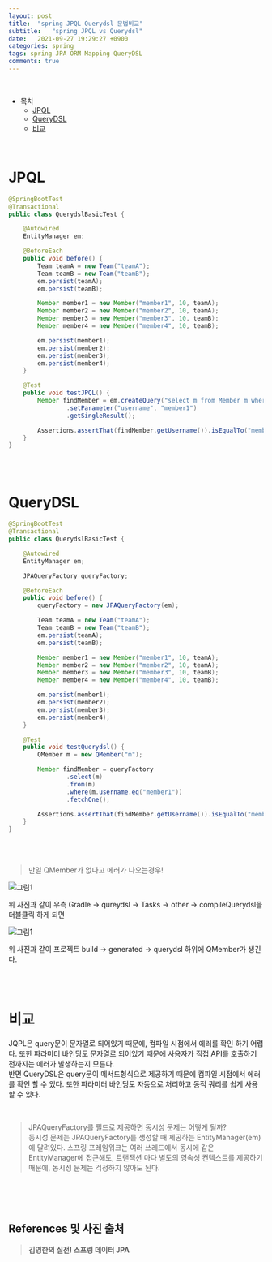 ```yaml
---
layout: post
title:  "spring JPQL Querydsl 문법비교"
subtitle:   "spring JPQL vs Querydsl"
date:   2021-09-27 19:29:27 +0900
categories: spring
tags: spring JPA ORM Mapping QueryDSL
comments: true
---
```



<br>

- 목차
	- [JPQL](#jpql)
	- [QueryDSL](#querydsl)
	- [비교](#비교)
    
<br>

# JPQL

```java
@SpringBootTest
@Transactional
public class QuerydslBasicTest {

    @Autowired
    EntityManager em;

    @BeforeEach
    public void before() {
        Team teamA = new Team("teamA");
        Team teamB = new Team("teamB");
        em.persist(teamA);
        em.persist(teamB);

        Member member1 = new Member("member1", 10, teamA);
        Member member2 = new Member("member2", 10, teamA);
        Member member3 = new Member("member3", 10, teamB);
        Member member4 = new Member("member4", 10, teamB);

        em.persist(member1);
        em.persist(member2);
        em.persist(member3);
        em.persist(member4);
    }

    @Test
    public void testJPQL() {
        Member findMember = em.createQuery("select m from Member m where m.username = :username", Member.class)
                .setParameter("username", "member1")
                .getSingleResult();

        Assertions.assertThat(findMember.getUsername()).isEqualTo("member1");
    }
}
```

<br><br>

# QueryDSL

```java
@SpringBootTest
@Transactional
public class QuerydslBasicTest {

    @Autowired
    EntityManager em;

    JPAQueryFactory queryFactory;

    @BeforeEach
    public void before() {
        queryFactory = new JPAQueryFactory(em);

        Team teamA = new Team("teamA");
        Team teamB = new Team("teamB");
        em.persist(teamA);
        em.persist(teamB);

        Member member1 = new Member("member1", 10, teamA);
        Member member2 = new Member("member2", 10, teamA);
        Member member3 = new Member("member3", 10, teamB);
        Member member4 = new Member("member4", 10, teamB);

        em.persist(member1);
        em.persist(member2);
        em.persist(member3);
        em.persist(member4);
    }

    @Test
    public void testQuerydsl() {
        QMember m = new QMember("m");

        Member findMember = queryFactory
                .select(m)
                .from(m)
                .where(m.username.eq("member1"))
                .fetchOne();

        Assertions.assertThat(findMember.getUsername()).isEqualTo("member1");
    }
}
```

<br><br>

> 만일 QMember가 없다고 에러가 나오는경우!

![그림1](https://sehwan-choi.github.io/assets/img/spring/QueryDSL/jpa1.jpg)

위 사진과 같이 우측 Gradle -> qureydsl -> Tasks -> other -> compileQuerydsl을 더블클릭 하게 되면 

![그림1](https://sehwan-choi.github.io/assets/img/spring/QueryDSL/jpa2.jpg)

위 사진과 같이 프로젝트 build -> generated -> querydsl 하위에 QMember가 생긴다.

<br><br>

# 비교

JQPL은 query문이 문자열로 되어있기 때문에, 컴파일 시점에서 에러를 확인 하기 어렵다. 또한 파라미터 바인딩도 문자열로 되어있기 때문에 사용자가 직접 API를 호출하기 전까지는 에러가 발생하는지 모른다. <br>
반면 QueryDSL은 query문이 메서드형식으로 제공하기 때문에 컴파일 시점에서 에러를 확인 할 수 있다. 또한 파라미터 바인딩도 자동으로 처리하고 동적 쿼리를 쉽게 사용할 수 있다.

<br>

> JPAQueryFactory를 필드로 제공하면 동시성 문제는 어떻게 될까? <br> 동시성 문제는 JPAQueryFactory를 생성할 때 제공하는 EntityManager(em)에 달려있다. 스프링 프레임워크는 여러 쓰레드에서 동시에 같은 EntityManager에 접근해도, 트랜잭션 마다 별도의 영속성 컨텍스트를 제공하기 때문에, 동시성 문제는 걱정하지 않아도 된다.

<br><br><br>
## References 및 사진 출처

> __김영한의 실전! 스프링 데이터 JPA__